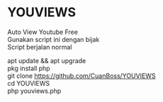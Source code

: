 # YOUVIEWS
Auto View Youtube Free<br/>
Gunakan script ini dengan bijak<br/>
Script berjalan normal<br/>

<ing src="https://github.com/YouViews/YOUVIEWS/blob/main/Screenshot_20220705-174012_Termux.jpg">

apt update && apt upgrade<br/>
pkg install php<br/>
git clone https://github.com/CuanBoss/YOUVIEWS<br/>
cd YOUVIEWS<br/>
php youviews.php
